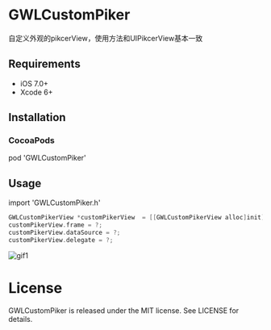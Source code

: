 # GWLCustomPiker
自定义外观的pikcerView，使用方法和UIPikcerView基本一致
## Requirements

* iOS 7.0+
* Xcode 6+

## Installation

### CocoaPods 
pod 'GWLCustomPiker'

## Usage
import 'GWLCustomPiker.h'

```Objective-C
GWLCustomPikerView *customPikerView  = [[GWLCustomPikerView alloc]init];
customPikerView.frame = ?;
customPikerView.dataSource = ?;
customPikerView.delegate = ?; 
```

![gif1](https://github.com/gaowanli/GWLCustomPiker/blob/master/1.gif)

# License

GWLCustomPiker is released under the MIT license. See LICENSE for details.
